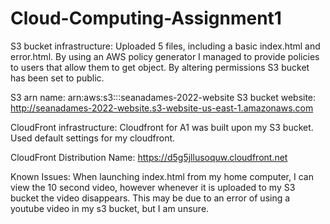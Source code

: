 # Cloud-Computing-Assignment1
S3 bucket infrastructure: Uploaded 5 files, including a basic index.html and error.html. By using an AWS policy generator I managed to provide policies to users that allow them to get object. By altering permissions S3 bucket has been set to public.

S3 arn name: arn:aws:s3:::seanadames-2022-website
S3 bucket website: http://seanadames-2022-website.s3-website-us-east-1.amazonaws.com

CloudFront infrastructure: Cloudfront for A1 was built upon my S3 bucket. Used default settings for my cloudfront.

CloudFront Distribution Name: https://d5g5jllusoquw.cloudfront.net

Known Issues: When launching index.html from my home computer, I can view the 10 second video, however whenever it is uploaded to my S3 bucket the video disappears. This may be due to an error of using a youtube video in my s3 bucket, but I am unsure.
